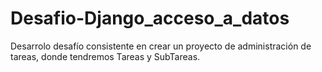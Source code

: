 # Desafio-Django_acceso_a_datos
Desarrolo desafío consistente en crear un proyecto de administración de tareas, donde tendremos Tareas y SubTareas.
